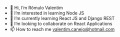 - 👋 Hi, I’m Rômulo Valentim
- 👀 I’m interested in learning Node JS
- 🌱 I’m currently learning React JS and Django REST
- 💞️ I’m looking to collaborate on React Applications
- 📫 How to reach me valentim.canejo@hotmail.com

<!---
valentimcanejo/valentimcanejo is a ✨ special ✨ repository because its `README.md` (this file) appears on your GitHub profile.
You can click the Preview link to take a look at your changes.
--->
